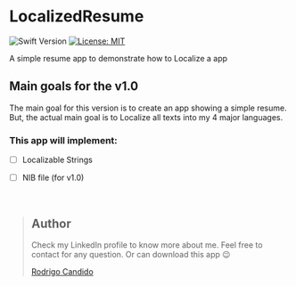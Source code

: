 # LocalizedResume
![Swift Version](https://img.shields.io/badge/Swift-5.3-F16D39.svg?style=flat)
[![License: MIT](https://img.shields.io/badge/License-MIT-yellow.svg)](https://opensource.org/licenses/MIT)

A simple resume app to demonstrate how to Localize a app

## Main goals for the v1.0

The main goal for this version is to create an app showing a simple resume. But, the actual main goal is to Localize all texts into my 4 major languages.

### This app will implement:
- [ ] Localizable Strings
- [ ] NIB file (for v1.0)


<br />

> ## Author
>Check my LinkedIn profile to know more about me. Feel free to contact for any question.
>Or can download this app :wink:
>
>[Rodrigo Candido](www.linkedin.com/in/rodricandido)